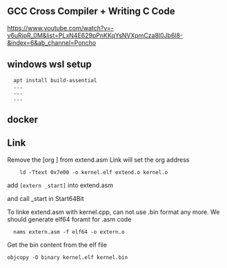 ## GCC Cross Compiler + Writing C Code

https://www.youtube.com/watch?v=-v6uRjpR_0M&list=PLxN4E629pPnKKqYsNVXpmCza8l0Jb6l8-&index=6&ab_channel=Poncho

## windows wsl setup
```
  apt install build-assential
  ...
  ...
  ...
```


## docker 



## Link
Remove the [org ] from extend.asm
Link will set the org address
```
	ld -Ttext 0x7e00 -o kernel.elf extend.o kernel.o
```

add `[extern _start]` into extend.asm

and call _start in Start64Bit


To linke extend.asm with kernel.cpp, can not use .bin format any more.
We should generate elf64 foramt for .asm code
```
  nams extern.asm -f elf64 -o extern.o
```

Get the bin content from the elf file
```
objcopy -O binary kernel.elf kernel.bin 
```